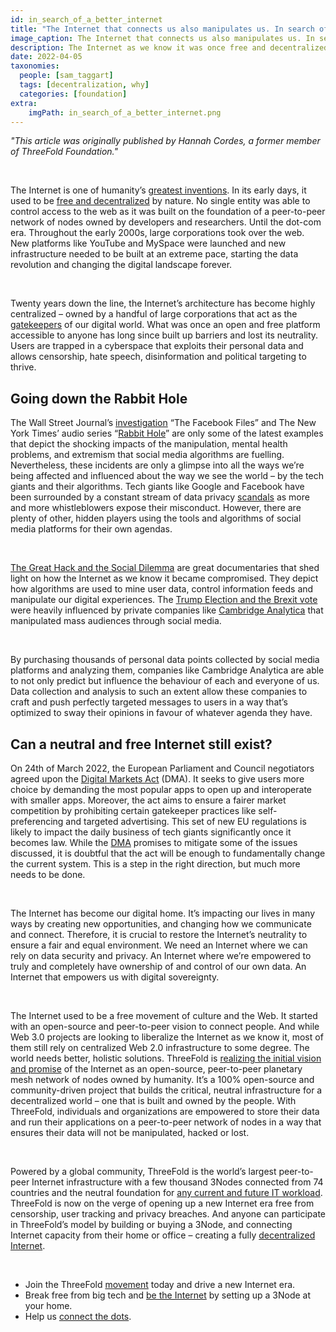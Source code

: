 ```yaml
---
id: in_search_of_a_better_internet
title: "The Internet that connects us also manipulates us. In search of a better future."
image_caption: The Internet that connects us also manipulates us. In search of a better future.
description: The Internet as we know it was once free and decentralized by nature. Over time, the Internet lost its neutrality. ThreeFold represents an opportunity to realize the initial promise of a distributed and neutral Internet owned by the people.
date: 2022-04-05
taxonomies:
  people: [sam_taggart]
  tags: [decentralization, why]
  categories: [foundation]
extra:
    imgPath: in_search_of_a_better_internet.png
---
```


*"This article was originally published by Hannah Cordes, a former member of ThreeFold Foundation."*

<br>


The Internet is one of humanity’s [greatest inventions](https://coincodex.com/article/14083/threefold-host-the-cloud-at-your-house/). In its early days, it used to be [free and decentralized](https://theconversation.com/web-3-0-the-decentralised-web-promises-to-make-the-internet-free-again-113139) by nature. No single entity was able to control access to the web as it was built on the foundation of a peer-to-peer network of nodes owned by developers and researchers. Until the dot-com era. Throughout the early 2000s, large corporations took over the web. New platforms like YouTube and MySpace were launched and new infrastructure needed to be built at an extreme pace, starting the data revolution and changing the digital landscape forever. 

<br/>

Twenty years down the line, the Internet’s architecture has become highly centralized – owned by a handful of large corporations that act as the [gatekeepers](https://www.newyorker.com/magazine/2017/08/28/who-owns-the-internet) of our digital world. What was once an open and free platform accessible to anyone has long since built up barriers and lost its neutrality. Users are trapped in a cyberspace that exploits their personal data and allows censorship, hate speech, disinformation and political targeting to thrive. 

## Going down the Rabbit Hole

The Wall Street Journal’s [investigation](https://www.wsj.com/articles/the-facebook-files-11631713039) “The Facebook Files” and The New York Times’ audio series “[Rabbit Hole](https://www.nytimes.com/2020/04/22/podcasts/rabbit-hole-prologue.html)” are only some of the latest examples that depict the shocking impacts of the manipulation, mental health problems, and extremism that social media algorithms are fuelling. Nevertheless, these incidents are only a glimpse into all the ways we’re being affected and influenced about the way we see the world – by the tech giants and their algorithms. Tech giants like Google and Facebook have been surrounded by a constant stream of data privacy [scandals](https://www.wired.com/story/should-big-tech-own-our-personal-data/) as more and more whistleblowers expose their misconduct. However, there are plenty of other, hidden players using the tools and algorithms of social media platforms for their own agendas.

<br/>

[The Great Hack and the Social Dilemma](https://filmthreat.com/features/4-thought-provoking-movies-on-digital-privacy-and-security/) are great documentaries that shed light on how the Internet as we know it became compromised. They depict how algorithms are used to mine user data, control information feeds and manipulate our digital experiences. The [Trump Election and the Brexit vote](https://www.politico.eu/article/cambridge-analytica-chris-wylie-brexit-trump-britain-data-protection-privacy-facebook/) were heavily influenced by private companies like [Cambridge Analytica](https://www.theguardian.com/news/series/cambridge-analytica-files) that manipulated mass audiences through social media.

<br/>

By purchasing thousands of personal data points collected by social media platforms and analyzing them, companies like Cambridge Analytica are able to not only predict but influence the behaviour of each and everyone of us. Data collection and analysis to such an extent allow these companies to craft and push perfectly targeted messages to users in a way that’s optimized to sway their opinions in favour of whatever agenda they have.  

## Can a neutral and free Internet still exist?

On 24th of March 2022, the European Parliament and Council negotiators agreed upon the [Digital Markets Act](https://variety.com/2022/digital/global/facebook-google-amazon-apple-digital-market-act-europe-regulation-1235214516/) (DMA). It seeks to give users more choice by demanding the most popular apps to open up and interoperate with smaller apps. Moreover, the act aims to ensure a fairer market competition by prohibiting certain gatekeeper practices like self-preferencing and targeted advertising. This set of new EU regulations is likely to impact the daily business of tech giants significantly once it becomes law. While the [DMA](https://www.europarl.europa.eu/news/en/press-room/20220315IPR25504/deal-on-digital-markets-act-ensuring-fair-competition-and-more-choice-for-users) promises to mitigate some of the issues discussed, it is doubtful that the act will be enough to fundamentally change the current system. This is a step in the right direction, but much more needs to be done.

<br/>

The Internet has become our digital home. It’s impacting our lives in many ways by creating new opportunities, and changing how we communicate and connect. Therefore, it is crucial to restore the Internet’s neutrality to ensure a fair and equal environment. We need an Internet where we can rely on data security and privacy. An Internet where we’re empowered to truly and completely have ownership of and control of our own data. An Internet that empowers us with digital sovereignty.

<br/>

The Internet used to be a free movement of culture and the Web. It started with an open-source and peer-to-peer vision to connect people. And while Web 3.0 projects are looking to liberalize the Internet as we know it, most of them still rely on centralized Web 2.0 infrastructure to some degree. The world needs better, holistic solutions. ThreeFold is [realizing the initial vision and promise](https://threefold.io/blog/realizing_the_promise/) of the Internet as an open-source, peer-to-peer planetary mesh network of nodes owned by humanity. It’s a 100% open-source and community-driven project that builds the critical, neutral infrastructure for a decentralized world – one that is built and owned by the people. With ThreeFold, individuals and organizations are empowered to store their data and run their applications on a peer-to-peer network of nodes in a way that ensures their data will not be manipulated, hacked or lost. 

<br/>

Powered by a global community, ThreeFold is the world’s largest peer-to-peer Internet infrastructure with a few thousand 3Nodes connected from 74 countries and the neutral foundation for [any current and future IT workload](https://medium.com/authority-magazine/the-future-is-now-kristoff-de-spiegeleer-of-threefold-on-how-their-technological-innovation-will-7acc0e51c365). ThreeFold is now on the verge of opening up a new Internet era free from censorship, user tracking and privacy breaches. And anyone can participate in ThreeFold’s model by building or buying a 3Node, and connecting Internet capacity from their home or office – creating a fully [decentralized Internet](https://coincheckup.com/blog/threefold-is-the-decentralized-web-the-future-of-the-internet/). 

<br/>

* Join the ThreeFold [movement](https://t.me/threefold) today and drive a new Internet era.
* Break free from big tech and [be the Internet](https://threefold.io/blog/what_is_farming/) by setting up a 3Node at your home.
* Help us [connect the dots](https://threefold.io/blog/connecting_the_dots/).
